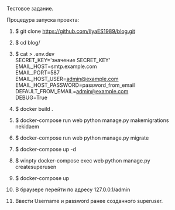 Тестовое задание.

Процедура запуска проекта:

1. $ git clone https://github.com/IlyaES1989/blog.git
2. $ cd blog/
3. $ cat > .env.dev\
SECRET_KEY='значение SECRET_KEY'\
EMAIL_HOST=smtp.example.com\
EMAIL_PORT=587\
EMAIL_HOST_USER=admin@example.com\
EMAIL_HOST_PASSWORD=password_from_email\
DEFAULT_FROM_EMAIL=admin@example.com\
DEBUG=True

3. $ docker build .
4. $ docker-compose run web python manage.py makemigrations nekidaem
5. $ docker-compose run web python manage.py migrate
6. $ docker-compose up -d
7. $ winpty docker-compose exec web python manage.py createsuperusen
8. $ docker-compose up

9. В браузере перейти по адресу 127.0.0.1/admin
10. Ввести Username и password ранее созданного superuser.
